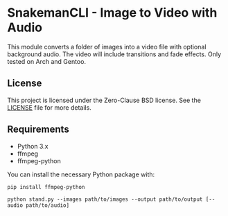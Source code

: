 # SnakemanCLI - Image to Video with Audio

This module converts a folder of images into a video file with optional background audio. The video will include transitions and fade effects. Only tested on Arch and Gentoo.

## License

This project is licensed under the Zero-Clause BSD license. See the [LICENSE](LICENSE) file for more details.

## Requirements

- Python 3.x
- ffmpeg
- ffmpeg-python

You can install the necessary Python package with:
```bash
pip install ffmpeg-python
```
```
python stand.py --images path/to/images --output path/to/output [--audio path/to/audio]
```

